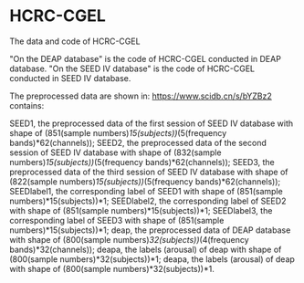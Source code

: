 # HCRC-CGEL
The data and code of HCRC-CGEL

"On the DEAP database" is the code of HCRC-CGEL conducted in DEAP database.
"On the SEED IV database" is the code of HCRC-CGEL conducted in SEED IV database.


The preprocessed data are shown in:  https://www.scidb.cn/s/bYZBz2
contains:

SEED1, the preprocessed data of the first session of SEED IV database with shape of (851(sample numbers)*15(subjects))*(5(frequency bands)*62(channels));
SEED2, the preprocessed data of the second session of SEED IV database with shape of (832(sample numbers)*15(subjects))*(5(frequency bands)*62(channels));
SEED3, the preprocessed data of the third session of SEED IV database with shape of (822(sample numbers)*15(subjects))*(5(frequency bands)*62(channels));
SEEDlabel1, the corresponding label of SEED1 with shape of (851(sample numbers)*15(subjects))*1;
SEEDlabel2, the corresponding label of SEED2 with shape of (851(sample numbers)*15(subjects))*1;
SEEDlabel3, the corresponding label of SEED3 with shape of (851(sample numbers)*15(subjects))*1;
deap, the preprocessed data of DEAP database with shape of (800(sample numbers)*32(subjects))*(4(frequency bands)*32(channels));
deapa, the labels (arousal) of deap with shape of (800(sample numbers)*32(subjects))*1;
deapa, the labels (arousal) of deap with shape of (800(sample numbers)*32(subjects))*1.

